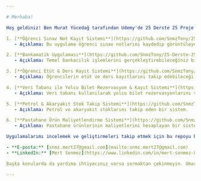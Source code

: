 ```yaml
---

# Merhaba!

Hoş geldiniz! Ben Murat Yücedağ tarafından Udemy'de 25 Derste 25 Proje Eğitimi kapsamında geliştirdiğim nispeten büyük çaplı projeleri bu repo üzerinden paylaşıyorum. İşte projelerim, zkronolojik sırayla dizdim, bu şekilde nasıl geliştiğimi görebiliyorum:

1. [**Öğrenci Sınav Not Kayıt Sistemi**](https://github.com/SnmzTony/25-Derste-25-Proje/tree/%C3%96%C4%9Frenci-S%C4%B1nav-Not-Kay%C4%B1t-Sistemi)
   - Açıklama: Bu uygulama öğrenci sınav notlarını kaydedip görüntüleyebileceğiniz bir sistemdir.

2. [**Bankamatik Uygulaması**](https://github.com/SnmzTony/25-Derste-25-Proje/tree/Bankamatik-Uygulamas%C4%B1)
   - Açıklama: Temel bankacılık işlemlerini gerçekleştirebileceğiniz bir bankamatik simulasyonu.

3. [**Öğrenci Etüt & Ders Kayıt Sistemi**](https://github.com/SnmzTony/25-Derste-25-Proje/tree/%C3%96%C4%9Frenci-Et%C3%BCt%26Ders-Kay%C4%B1t-Sistemi)
   - Açıklama: Öğrencilerin etüt ve ders kayıtlarını takip edebileceği bir sistem.

4. [**Veri Tabanı ile Yolcu Bilet Rezervasyon & Kayıt Sistemi**](https://github.com/SnmzTony/25-Derste-25-Proje/tree/Veri-Taban%C4%B1-ile-Yolcu-Bilet-Rezervasyon-%26-Kay%C4%B1t-Sistemi)
   - Açıklama: Veri tabanı kullanılarak yolcu bilet rezervasyonlarını ve kayıtlarını tutan bir sistem.

5. [**Petrol & Akaryakıt Stok Takip Sistemi**](https://github.com/SnmzTony/25-Derste-25-Proje/tree/Petrol-%26-Akaryak%C4%B1t-Stok-Takip-Sistemi)
   - Açıklama: Petrol ve akaryakıt stoklarını takip eden bir sistem.

6. [**Pastahane Ürün Maliyetlendirme Sistemi**](https://github.com/SnmzTony/25-Derste-25-Proje/tree/Pastahane-%C3%9Cr%C3%BCn-Maliyetlendirme-Sistemi)
   - Açıklama: Pastahane ürünlerinin maliyetlerini hesaplayan bir sistem.

Uygulamalarımı incelemek ve geliştirmeleri takip etmek için bu repoyu kullanabilirsiniz. Eğer projelerimle ilgili sorularınız ya da geri bildirimleriniz varsa benimle iletişime geçmekten çekinmeyin:

- **E-posta:** [snmz.mert27@gmail.com](mailto:snmz.mert27@gmail.com)
- **LinkedIn:** [Mert Sonmez](https://www.linkedin.com/in/mert-sonmez-83b889246/)

Başka konularda da yardıma ihtiyacınız varsa sormaktan çekinmeyin. Umarım projelerim ilginizi çeker ve keyif alırsınız!

---
```

